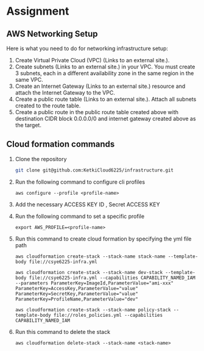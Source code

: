 # Assignment

## AWS Networking Setup
    
Here is what you need to do for networking infrastructure setup:

1. Create Virtual Private Cloud (VPC) (Links to an external site.).
2. Create subnets (Links to an external site.) in your VPC. You must create 3 subnets, each in a different availability zone in the same region in the same VPC.
3. Create an Internet Gateway (Links to an external site.) resource and attach the Internet Gateway to the VPC.
4. Create a public route table (Links to an external site.). Attach all subnets created to the route table.
5. Create a public route in the public route table created above with destination CIDR block 0.0.0.0/0 and internet gateway created above as the target.

## Cloud formation commands

1. Clone the repository

    ```sh
    git clone git@github.com:KetkiCloud6225/infrastructure.git
    ```


2. Run the following command to configure cli profiles
   
   ```
   aws configure --profile <profile-name>
   ```

3. Add the necessary ACCESS KEY ID , Secret ACCESS KEY

4. Run the following command to set a specific profile 

   ```
   export AWS_PROFILE=<profile-name>
   ```

5. Run this command to create cloud formation by specifying the yml file path

    ```
   aws cloudformation create-stack --stack-name stack-name --template-body file://csye6225-infra.yml
   ```
   
   ```
   aws cloudformation create-stack --stack-name dev-stack --template-body file://csye6225-infra.yml --capabilities CAPABILITY_NAMED_IAM --parameters ParameterKey=ImageId,ParameterValue="ami-xxx" ParameterKey=AccessKey,ParameterValue="value" ParameterKey=SecretKey,ParameterValue="value" ParameterKey=ProfileName,ParameterValue="dev"
   ```

   ```
   aws cloudformation create-stack --stack-name policy-stack --template-body file://roles_policies.yml --capabilities CAPABILITY_NAMED_IAM
   ```

6. Run this command to delete the stack
    
    ```    
    aws cloudformation delete-stack --stack-name <stack-name>
    ```
